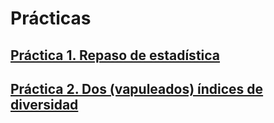 # Prácticas

## [Práctica 1. Repaso de estadística](practica-01.md)

## [Práctica 2. Dos (vapuleados) índices de diversidad](practica-02.md)